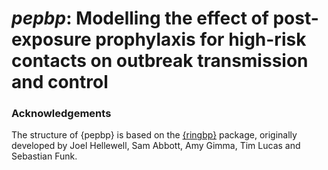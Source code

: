 # *pepbp*: Modelling the effect of post-exposure prophylaxis for high-risk contacts on outbreak transmission and control

### Acknowledgements

The structure of {pepbp} is based on the [{ringbp}](https://epiforecasts.io/ringbp/index.html) package, originally developed by Joel Hellewell, Sam Abbott, Amy Gimma, Tim Lucas and Sebastian Funk.
